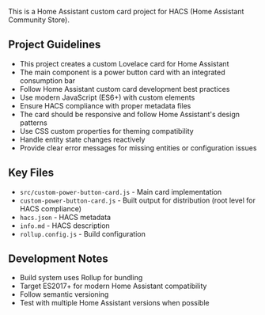 <!-- Use this file to provide workspace-specific custom instructions to Copilot. For more details, visit https://code.visualstudio.com/docs/copilot/copilot-customization#_use-a-githubcopilotinstructionsmd-file -->

This is a Home Assistant custom card project for HACS (Home Assistant Community Store).

## Project Guidelines

- This project creates a custom Lovelace card for Home Assistant
- The main component is a power button card with an integrated consumption bar
- Follow Home Assistant custom card development best practices
- Use modern JavaScript (ES6+) with custom elements
- Ensure HACS compliance with proper metadata files
- The card should be responsive and follow Home Assistant's design patterns
- Use CSS custom properties for theming compatibility
- Handle entity state changes reactively
- Provide clear error messages for missing entities or configuration issues

## Key Files

- `src/custom-power-button-card.js` - Main card implementation
- `custom-power-button-card.js` - Built output for distribution (root level for HACS compliance)
- `hacs.json` - HACS metadata
- `info.md` - HACS description
- `rollup.config.js` - Build configuration

## Development Notes

- Build system uses Rollup for bundling
- Target ES2017+ for modern Home Assistant compatibility
- Follow semantic versioning
- Test with multiple Home Assistant versions when possible
